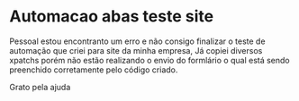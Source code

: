 # Automacao abas teste site

Pessoal estou encontranto um erro e não consigo finalizar o teste de automação que criei para site da minha empresa,
Já copiei diversos xpatchs porém não estão realizando o envio do formlário o qual está sendo preenchido
corretamente pelo código criado.

Grato pela ajuda
